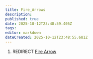 ```yaml
---
title: Fire_Arrows
description: 
published: true
date: 2025-10-12T23:48:59.405Z
tags: 
editor: markdown
dateCreated: 2025-10-12T23:48:55.681Z
---
```


1.  REDIRECT [Fire Arrow](Fire_Arrow.md "wikilink")